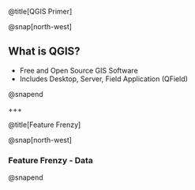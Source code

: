 @title[QGIS Primer]

@snap[north-west]
<h2>What is QGIS?</h2>
<ul>
<li>Free and Open Source GIS Software</li>
<li>Includes Desktop, Server, Field Application (QField)</li>

</ul>

@snapend

+++

@title[Feature Frenzy]

@snap[north-west]
<h3>Feature Frenzy - Data</h3>
@snapend